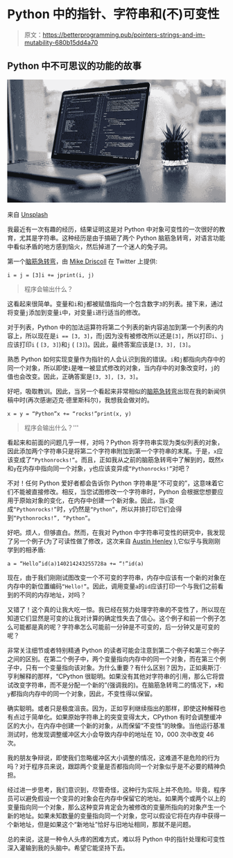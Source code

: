 # Python 中的指针、字符串和(不)可变性

> 原文：<https://betterprogramming.pub/pointers-strings-and-im-mutability-680b15dd4a70>

## Python 中不可思议的功能的故事

![](img/11b696120ac6ca7588d003087a84c16e.png)

来自 [Unsplash](https://unsplash.com/photos/vpOeXr5wmR4)

我最近有一次有趣的经历，结果证明这是对 Python 中对象可变性的一次很好的教育，尤其是字符串。这种经历是由于搞砸了两个 Python 脑筋急转弯，对语言功能中看似矛盾的地方感到恼火，然后掉进了一个迷人的兔子洞。

第一个[脑筋急转弯](https://twitter.com/driscollis/status/1529014651186454528/)，由 [Mike Driscoll](https://twitter.com/driscollis) 在 Twitter 上提供:

```
i = j = [3]i += jprint(i, j)
```

> 程序会输出什么？

这看起来很简单。变量和`i`和`j`都被赋值指向一个包含数字`3`的列表。接下来，通过将变量`j`添加到变量`i`中，对变量`i`进行适当的修改。

对于列表，Python 中的加法运算符将第二个列表的新内容追加到第一个列表的内容上，所以现在是`i == [3, 3]`，而`j`因为没有被修改所以还是`[3]`，所以打印`i`、`j`应该打印`i` ( `[3, 3]`)和`j` ( `[3]`)。因此，最终答案应该是`[3, 3], [3]`。

熟悉 Python 如何实现变量作为指针的人会认识到我的错误。`i`和`j`都指向内存中的同一个对象，所以即使`i`是唯一被显式修改的对象，当内存中的对象改变时，`j`的值也会改变。因此，正确答案是`[3, 3], [3, 3]`。

好吧，吸取教训。因此，当另一个看起来非常相似的[脑筋急转弯](https://twitter.com/driscollis/status/1530112710146416641)出现在我的新闻供稿中时(再次感谢迈克·德里斯科尔)，我想我会做对的。

```
x = y = “Python”x += “rocks!”print(x, y)
```

> 程序会输出什么？'''

看起来和前面的问题几乎一样，对吗？Python 将字符串实现为类似列表的对象，因此添加两个字符串只是将第二个字符串附加到第一个字符串的末尾。于是，`x`应该变成了`“Pythonrocks!”`。而且，正如我从之前的脑筋急转弯中了解到的，既然`x`和`y`在内存中指向同一个对象，`y`也应该变异成`“Pythonrocks!”`对吧？

不对！任何 Python 爱好者都会告诉你 Python 字符串是“不可变的”，这意味着它们不能被直接修改。相反，当您试图修改一个字符串时，Python 会根据您想要应用于原始对象的变化，在内存中创建一个新对象。因此，当`x`变成`“Pythonrocks!”`时，`y`仍然是`“Python”`，所以并排打印它们会得到`“Pythonrocks!”, “Python”`。

好吧。烦人，但够直白。然而，在我对 Python 中字符串可变性的研究中，我发现了另一个例子(为了可读性做了修改，这次来自 [Austin Henley](https://twitter.com/austinzhenley) ),它似乎与我刚刚学到的相矛盾:

```
a = “Hello”id(a)140214243255728a += “!”id(a)
```

现在，由于我们刚刚试图改变一个不可变的字符串，内存中应该有一个新的对象在内存中的新位置编码`“Hello!”`。因此，调用变量`a`的`id`应该打印一个与我们之前看到的不同的内存地址，对吗？

又错了！这个真的让我大吃一惊。我已经在努力处理字符串的不变性了，所以现在知道它们显然是可变的让我对计算的确定性失去了信心。这个例子和前一个例子怎么可能都是真的呢？字符串怎么可能前一分钟是不可变的，后一分钟又是可变的呢？

非常关注细节或者特别精通 Python 的读者可能会注意到第二个例子和第三个例子之间的区别。在第二个例子中，两个变量指向内存中的同一个对象，而在第三个例子中，只有一个变量指向该对象。为什么重要？有什么区别？因为，正如奥斯汀·亨利解释的那样，“CPython 很聪明。如果没有其他对字符串的引用，那么它将尝试改变字符串，而不是分配一个新的”(强调我的)。在脑筋急转弯二的情况下，`x`和`y`都指向内存中的同一个对象，因此，不变性得以保留。

确实聪明。或者只是极度沮丧。因为，正如亨利继续指出的那样，即使这种解释也有点过于简单化。如果原始字符串上的突变变得太大，CPython 有时会调整缓冲区的大小，在内存中创建一个新的对象，从而保留“不变性”的映像。当他运行基准测试时，他发现调整缓冲区大小会导致内存中的地址在 10，000 次中改变 46 次。

我的朋友争辩说，即使我们忽略缓冲区大小调整的情况，这难道不是危险的行为吗？对于程序员来说，跟踪两个变量是否都指向同一个对象似乎是不必要的精神负担。

经过进一步思考，我们意识到，尽管奇怪，这种行为实际上并不危险。毕竟，程序员可以避免假设一个变异的对象会在内存中保留它的地址。如果两个或两个以上的变量指向同一个对象，那么这种变异肯定会为被修改的变量所指向的对象产生一个新的地址。如果未知数量的变量指向同一个对象，您可以假设它将在内存中获得一个新地址，但是如果这个“新地址”恰好与旧地址相同，那就不是问题。

总的来说，这是一种令人头疼的困难方式，难以将 Python 中的指针处理和可变性深入灌输到我的头脑中。希望它能坚持下去。